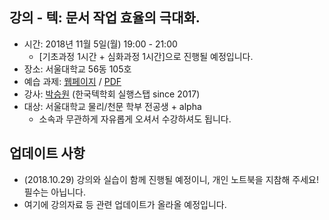 ## 강의 - 텍: 문서 작업 효율의 극대화.

- 시간: 2018년 11월 5일(월) 19:00 - 21:00
  - [기초과정 1시간 + 심화과정 1시간]으로 진행될 예정입니다.
- 장소: 서울대학교 56동 105호
- 예습 과제: [웹페이지](http://swpark.me/tex-lecture/homework) / [PDF](http://swpark.me/tex-lecture/homework.pdf)
- 강사: [박승원](http://swpark.me) (한국텍학회 실행스탭 since 2017)
- 대상: 서울대학교 물리/천문 학부 전공생 + alpha
  - 소속과 무관하게 자유롭게 오셔서 수강하셔도 됩니다.

## 업데이트 사항

- (2018.10.29) 강의와 실습이 함께 진행될 예정이니, 개인 노트북을 지참해 주세요! 필수는 아닙니다.
- 여기에 강의자료 등 관련 업데이트가 올라올 예정입니다.

